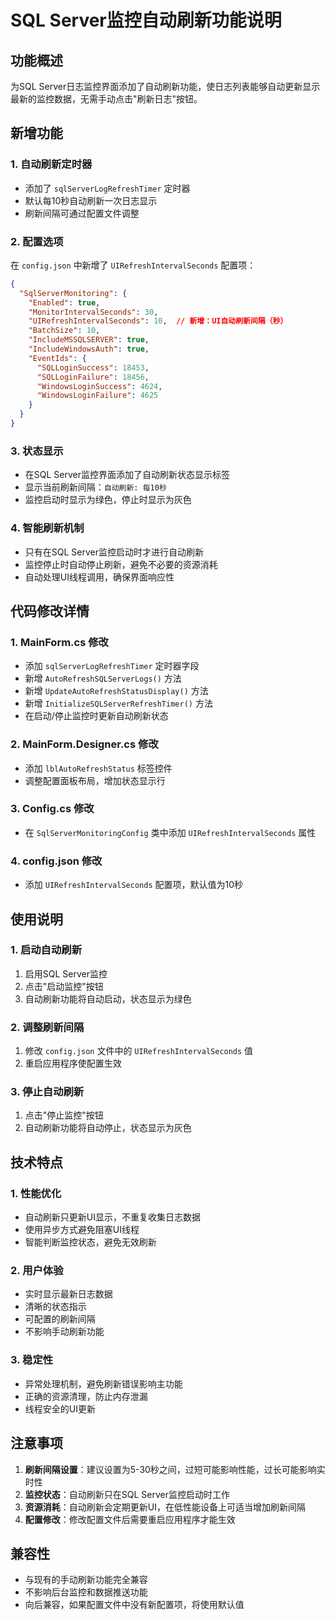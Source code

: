 # SQL Server监控自动刷新功能说明

## 功能概述

为SQL Server日志监控界面添加了自动刷新功能，使日志列表能够自动更新显示最新的监控数据，无需手动点击"刷新日志"按钮。

## 新增功能

### 1. 自动刷新定时器
- 添加了 `sqlServerLogRefreshTimer` 定时器
- 默认每10秒自动刷新一次日志显示
- 刷新间隔可通过配置文件调整

### 2. 配置选项
在 `config.json` 中新增了 `UIRefreshIntervalSeconds` 配置项：

```json
{
  "SqlServerMonitoring": {
    "Enabled": true,
    "MonitorIntervalSeconds": 30,
    "UIRefreshIntervalSeconds": 10,  // 新增：UI自动刷新间隔（秒）
    "BatchSize": 10,
    "IncludeMSSQLSERVER": true,
    "IncludeWindowsAuth": true,
    "EventIds": {
      "SQLLoginSuccess": 18453,
      "SQLLoginFailure": 18456,
      "WindowsLoginSuccess": 4624,
      "WindowsLoginFailure": 4625
    }
  }
}
```

### 3. 状态显示
- 在SQL Server监控界面添加了自动刷新状态显示标签
- 显示当前刷新间隔：`自动刷新: 每10秒`
- 监控启动时显示为绿色，停止时显示为灰色

### 4. 智能刷新机制
- 只有在SQL Server监控启动时才进行自动刷新
- 监控停止时自动停止刷新，避免不必要的资源消耗
- 自动处理UI线程调用，确保界面响应性

## 代码修改详情

### 1. MainForm.cs 修改
- 添加 `sqlServerLogRefreshTimer` 定时器字段
- 新增 `AutoRefreshSQLServerLogs()` 方法
- 新增 `UpdateAutoRefreshStatusDisplay()` 方法
- 新增 `InitializeSQLServerRefreshTimer()` 方法
- 在启动/停止监控时更新自动刷新状态

### 2. MainForm.Designer.cs 修改
- 添加 `lblAutoRefreshStatus` 标签控件
- 调整配置面板布局，增加状态显示行

### 3. Config.cs 修改
- 在 `SqlServerMonitoringConfig` 类中添加 `UIRefreshIntervalSeconds` 属性

### 4. config.json 修改
- 添加 `UIRefreshIntervalSeconds` 配置项，默认值为10秒

## 使用说明

### 1. 启动自动刷新
1. 启用SQL Server监控
2. 点击"启动监控"按钮
3. 自动刷新功能将自动启动，状态显示为绿色

### 2. 调整刷新间隔
1. 修改 `config.json` 文件中的 `UIRefreshIntervalSeconds` 值
2. 重启应用程序使配置生效

### 3. 停止自动刷新
1. 点击"停止监控"按钮
2. 自动刷新功能将自动停止，状态显示为灰色

## 技术特点

### 1. 性能优化
- 自动刷新只更新UI显示，不重复收集日志数据
- 使用异步方式避免阻塞UI线程
- 智能判断监控状态，避免无效刷新

### 2. 用户体验
- 实时显示最新日志数据
- 清晰的状态指示
- 可配置的刷新间隔
- 不影响手动刷新功能

### 3. 稳定性
- 异常处理机制，避免刷新错误影响主功能
- 正确的资源清理，防止内存泄漏
- 线程安全的UI更新

## 注意事项

1. **刷新间隔设置**：建议设置为5-30秒之间，过短可能影响性能，过长可能影响实时性
2. **监控状态**：自动刷新只在SQL Server监控启动时工作
3. **资源消耗**：自动刷新会定期更新UI，在低性能设备上可适当增加刷新间隔
4. **配置修改**：修改配置文件后需要重启应用程序才能生效

## 兼容性

- 与现有的手动刷新功能完全兼容
- 不影响后台监控和数据推送功能
- 向后兼容，如果配置文件中没有新配置项，将使用默认值
